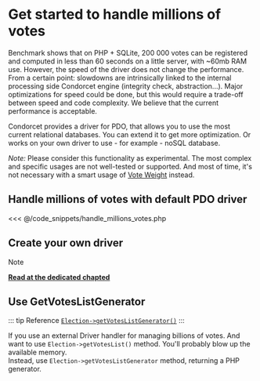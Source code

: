 # Get started to handle millions of votes

Benchmark shows that on PHP + SQLite, 200 000 votes can be registered and computed in less than 60 seconds on a little server, with ~60mb RAM use. However, the speed of the driver does not change the performance. From a certain point: slowdowns are intrinsically linked to the internal processing side Condorcet engine (integrity check, abstraction...). Major optimizations for speed could be done, but this would require a trade-off between speed and code complexity. We believe that the current performance is acceptable.

Condorcet provides a driver for PDO, that allows you to use the most current relational databases. You can extend it to get more optimization. Or works on your own driver to use - for example - noSQL database.

_Note:_ Please consider this functionality as experimental. The most complex and specific usages are not well-tested or supported. And most of time, it's not necessary with a smart usage of [Vote Weight](/book/3.AsPhpLibrary/5.Votes/4.VoteWeight.md) instead.  

## Handle millions of votes with default PDO driver
<<< @/code_snippets/handle_millions_votes.php

## Create your own driver
> [!NOTE]
> [**Read at the dedicated chapted**](/book/3.AsPhpLibrary/9.ExtendingCondorcet/4.WriteNewExternalHandlerDriver.md)

## Use GetVotesListGenerator
::: tip Reference
[`Election->getVotesListGenerator()`](/api-reference/Election%20Class/Election--getVotesListGenerator())
:::

If you use an external Driver handler for managing billions of votes. And want to use ```Election->getVotesList()``` method. You'll probably blow up the available memory.  
Instead, use ```Election->getVotesListGenerator``` method, returning a PHP generator.